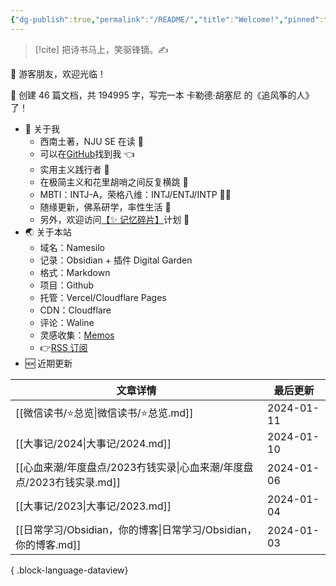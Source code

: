 ```yaml
---
{"dg-publish":true,"permalink":"/README/","title":"Welcome!","pinned":true,"tags":["home","gardenEntry","gardenEntry","gardenEntry","gardenEntry","gardenEntry","gardenEntry","gardenEntry"],"noteIcon":"1","created":"2023-07-14T17:22:00.770+08:00","updated":"2023-12-27T17:25:36.868+08:00"}
---
```



> [!cite] 把诗书马上，笑驱锋镝。✍️

👋 游客朋友，欢迎光临！

<p><span>👏 创建 46 篇文档，共 194995 字，写完一本 卡勒德·胡塞尼 的《追风筝的人》了！</span></p>

- 🤔 关于我
  - 西南土著，NJU SE 在读 📖
  - 可以在[GitHub](https://github.com/XR-Y)找到我 👈
  - 实用主义践行者 🙌
  - 在极简主义和花里胡哨之间反复横跳 🤹
  - MBTI：INTJ-A，荣格八维：INTJ/ENTJ/INTP 🙋‍♂️
  - 随缘更新，佛系研学，率性生活 🎉
  - 另外，欢迎访问[【✨ 记忆碎片】](https://memos.xryu.top)计划 👀
- 🌏 关于本站
  - 域名：Namesilo
  - 记录：Obsidian + 插件 Digital Garden
  - 格式：Markdown
  - 项目：Github
  - 托管：Vercel/Cloudflare Pages
  - CDN：Cloudflare
  - 评论：Waline
  - 灵感收集：[Memos](https://usememos.com/)
  - 👉[RSS 订阅](https://xryu.top/feed.xml)
- 🆕 近期更新

| 文章详情                                             | 最后更新       |
| ------------------------------------------------ | ---------- |
| [[微信读书/⭐总览\|微信读书/⭐总览.md]]                     | 2024-01-11 |
| [[大事记/2024\|大事记/2024.md]]                     | 2024-01-10 |
| [[心血来潮/年度盘点/2023冇钱实录\|心血来潮/年度盘点/2023冇钱实录.md]] | 2024-01-06 |
| [[大事记/2023\|大事记/2023.md]]                     | 2024-01-04 |
| [[日常学习/Obsidian，你的博客\|日常学习/Obsidian，你的博客.md]] | 2024-01-03 |

{ .block-language-dataview}
